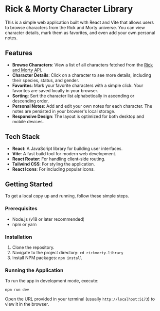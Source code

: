 # Rick & Morty Character Library

This is a simple web application built with React and Vite that allows users to browse characters from the Rick and Morty universe. You can view character details, mark them as favorites, and even add your own personal notes.

## Features

-   **Browse Characters**: View a list of all characters fetched from the [Rick and Morty API](https://rickandmortyapi.com/).
-   **Character Details**: Click on a character to see more details, including their species, status, and gender.
-   **Favorites**: Mark your favorite characters with a simple click. Your favorites are saved locally in your browser.
-   **Sorting**: Sort the character list alphabetically in ascending or descending order.
-   **Personal Notes**: Add and edit your own notes for each character. The notes are persisted in your browser's local storage.
-   **Responsive Design**: The layout is optimized for both desktop and mobile devices.

## Tech Stack

-   **React**: A JavaScript library for building user interfaces.
-   **Vite**: A fast build tool for modern web development.
-   **React Router**: For handling client-side routing.
-   **Tailwind CSS**: For styling the application.
-   **React Icons**: For including popular icons.

## Getting Started

To get a local copy up and running, follow these simple steps.

### Prerequisites

-   Node.js (v18 or later recommended)
-   npm or yarn

### Installation

1.  Clone the repository.
2.  Navigate to the project directory: `cd rickmorty-library`
3.  Install NPM packages: `npm install`

### Running the Application

To run the app in development mode, execute:

```sh
npm run dev
```

Open the URL provided in your terminal (usually `http://localhost:5173`) to view it in the browser.
